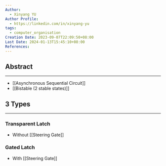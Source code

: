 ```yaml
---
Author:
  - Xinyang YU
Author Profile:
  - https://linkedin.com/in/xinyang-yu
tags:
  - computer_organisation
Creation Date: 2023-09-07T22:09:50+08:00
Last Date: 2024-01-13T15:45:10+08:00
References: 
---
```

## Abstract
---
- [[Asynchronous Sequential Circuit]]
- [[Bistable (2 stable states)]]



## 3 Types
---
### Transparent Latch
- Without [[Steering Gate]]
### Gated Latch
- With [[Steering Gate]]